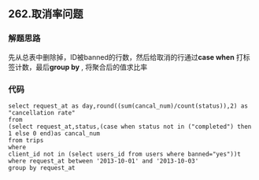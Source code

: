 ## 262.取消率问题
### 解题思路
先从总表中删除掉，ID被banned的行数，然后给取消的行通过**case when** 打标签计数，最后**group by** ,
将聚合后的值求比率
### 代码
    select request_at as day,round((sum(cancal_num)/count(status)),2) as "cancellation rate"
    from
    (select request_at,status,(case when status not in ("completed") then 1 else 0 end)as cancal_num
    from trips 
    where
    client_id not in (select users_id from users where banned="yes"))t
    where request_at between '2013-10-01' and '2013-10-03'
    group by request_at


